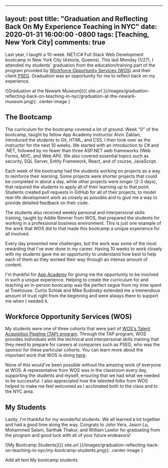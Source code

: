 
---
layout: post
title: "Graduation and Reflecting Back On My Experience Teaching in NYC"
date: 2020-01-31 16:00:00 -0800
tags: [Teaching, New York City]
comments: true
---

Last year, I taught a 10-week .NET/C# Full Stack Web Development bootcamp in New York City (Astoria, Queens). This last Monday (1/27), I attended my students' graduation from the education/training part of the program provided by [Workforce Opportunity Services (WOS)](https://www.wforce.org/) and their client [PSEG](https://www.pseg.com/). Graduation was an opportunity for me to reflect back on my experience.

![Graduation at the Newark Museum]({{ site.url }}/images/graduation-reflecting-back-on-teaching-in-nyc/graduation-at-the-newark-museum.png){: .center-image }

## The Bootcamp

The curriculum for the bootcamp covered a lot of ground. Week "0" of the bootcamp, taught by fellow App Academy instructor Alvin Zablan, introduced the students to Git, HTML, and CSS. I then took over as the instructor for the next 10 weeks. We started with an introduction to C# and .NET, followed by no fewer than three ASP.NET web frameworks (Web Forms, MVC, and Web API). We also covered essential topics such as security, SQL Server, Entity Framework, React, and of course, JavaScript.

Each week of the bootcamp had the students working on projects as a way to reinforce their learning. Some projects were shorter projects that could be completed in about a day, while other projects were longer (2-3 days), that required the students to apply all of their learning up to that point. Students created pull requests in GitHub for all of their projects, to model real-life development work as closely as possible and to give me a way to provide detailed feedback on their code.

The students also received weekly personal and interpersonal skills training, taught by Addie Rimmer from WOS, that prepared the students for working in a professional business environment. This is just one example of the work that WOS did to that made this bootcamp a unique experience for all involved.

Every day presented new challenges, but the work was some of the most rewarding that I've ever done in my career. Having 10 weeks to work closely with my students gave me an opportunity to understand how best to help each of them as they worked their way through an intense amount of content.

I'm thankful for [App Academy](https://www.appacademy.io/) for giving me the opportunity to be involved in such a unique experience. Helping to create the curriculum for and teaching an in-person bootcamp was the perfect segue from my time spent at Treehouse. Curtis Schlak and Mike Rudinsky extended me a tremendous amount of trust right from the beginning and were always there to support me when I needed it.

## Workforce Opportunity Services (WOS)

My students were one of three cohorts that were part of [WOS's Talent Acquisition Pipeline (TAP) program](https://www.wforce.org/hire/tap). Through the TAP program, WOS provides individuals with the technical and interpersonal skills training that they need to prepare for careers at companies such as PSEG, who was the sponsor for these particular cohorts. You can learn more about the important work that WOS is doing [here](https://www.wforce.org/).

None of this would've been possible without the amazing work of everyone at WOS. A representative from WOS was in the classroom every day, supporting the students and myself, ensuring that we had what we needed to be successful. I also appreciated how the talented folks from WOS helped to make me feel welcomed as I acclimated both to the class and to the NYC area.

## My Students

Lastly, I'm thankful for my wonderful students. We all learned a lot together and had a good time along the way. Congrats to John Vera, Jason Lu, Mohammed Salam, Sarthak Thakur, and William Lawlor for graduating from the program and good luck with all of your future endeavors!

![My Bootcamp Students]({{ site.url }}/images/graduation-reflecting-back-on-teaching-in-nyc/my-bootcamp-students.png){: .center-image }


Add alt text
My bootcamp students
